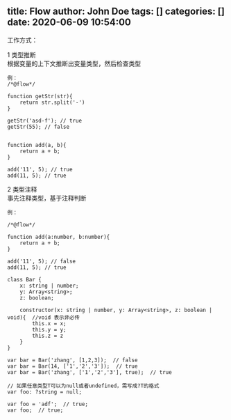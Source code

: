 title: Flow
author: John Doe
tags: []
categories: []
date: 2020-06-09 10:54:00
---
工作方式：

  1 类型推断<br>
    根据变量的上下文推断出变量类型，然后检查类型
    
    例： 
    /*@flow*/
    
    function getStr(str){
    	return str.split('-')
    }
    
    getStr('asd-f'); // true
    getStr(55); // false
    
    
    function add(a, b){
    	return a + b;
    }
    
    add('11', 5); // true
    add(11, 5); // true
    
    
  2 类型注释<br>
 	事先注释类型，基于注释判断
    
    例：
    
    /*@flow*/
    
    function add(a:number, b:number){
    	return a + b;
    }
    
    add('11', 5); // false
    add(11, 5); // true
    
    class Bar {
    	x: string | number;
        y: Array<string>;
        z: boolean;
        
        constructor(x: string | number, y: Array<string>, z: boolean | void){  //void 表示非必传
        	this.x = x;
            this.y = y;
            this.z = z
        }
    }
    
    var bar = Bar('zhang', [1,2,3]);  // false
    var bar = Bar(14, ['1','2','3']);  // true
    var bar = Bar('zhang', ['1','2','3'], true);  // true
    
    // 如果任意类型T可以为null或者undefined，需写成?T的格式
    var foo: ?string = null;
    
    var foo = 'adf';  // true;
    var foo;  // true;
    

    
    